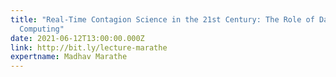 ```yaml
---
title: "Real-Time Contagion Science in the 21st Century: The Role of Data and
  Computing"
date: 2021-06-12T13:00:00.000Z
link: http://bit.ly/lecture-marathe
expertname: Madhav Marathe
---
```

